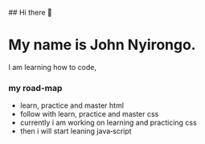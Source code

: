 <!DOCTYPE html>
<html lang="en">
<head>
  <meta charset="UTF-8">
</head>
<body>
  <p>&#35;&#35; Hi there 👋</p>
  <h1>My name is John Nyirongo.</h1>
  <p>I am learning how to code,</p>
  <h3>my road-map</h3>
  <ul>
    <li>learn, practice and master html</li>
    <li>follow with learn, practice and master css</li>
    <li>currently i am working on learning and practicing css</li>
    <li>then i will start leaning java&dash;script</li>
  </ul>
    
  <!--
  **johnnyirongo/johnnyirongo** is a ✨ _special_ ✨ repository because its `README.md` (this file) appears on your GitHub profile.
  
  Here are some ideas to get you started:
  
  - 🔭 I’m currently working on ...
  - 🌱 I’m currently learning ...
  - 👯 I’m looking to collaborate on ...
  - 🤔 I’m looking for help with ...
  - 💬 Ask me about ...
  - 📫 How to reach me: ...
  - 😄 Pronouns: ...
  - ⚡ Fun fact: ...
  -->
</body>  
</html>
